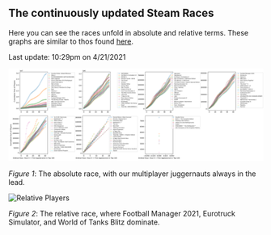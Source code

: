 ## The continuously updated Steam Races ##

Here you can see the races unfold in absolute and relative terms. These graphs are similar to thos found [here](visualizeraces.md). 

Last update: 10:29pm on 4/21/2021

![AbsolutePlayers](https://raw.githubusercontent.com/drcwadaniels/steamraces/master/AbsolutePlayers_24plus.png)

*Figure 1*: The absolute race, with our multiplayer juggernauts always in the lead. 

![Relative Players](https://user-images.githubusercontent.com/65857580/115646867-edc69f80-a2f0-11eb-82b8-5a6ac6fe5208.png)

*Figure 2*: The relative race, where Football Manager 2021, Eurotruck Simulator, and World of Tanks Blitz dominate. 
